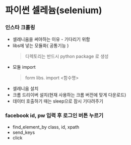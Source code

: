 # 파이썬 셀레늄(selenium)

### 인스타 크롤링
- 셀레니움을 써야하는 이유 - 기다리기 위함
- libs에 넣는 모듈화( 공통기능 )
    > 디렉토리는 반드시 python package 로 생성
- 모듈 import
    > form libs.<modele> import <함수명>  
- 셀레니움 설치
- 크롬 드리이버 설치(현재 사용하는 크롬 버전에 맞게 다운로드)
- 데이터 호출하기 때는 sleep으로 잠시 기다려주기

### facebook id, pw 입력 후 로그인 버튼 누르기
- find_element_by class, id, xpath
- send_keys
- click